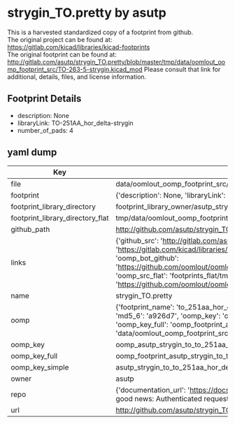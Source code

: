 # strygin_TO.pretty by asutp  
This is a harvested standardized copy of a footprint from github.  
The original project can be found at:  
https://gitlab.com/kicad/libraries/kicad-footprints  
The original footprint can be found at:
http://gitlab.com/asutp/strygin_TO.pretty/blob/master/tmp/data/oomlout_oomp_footprint_src/TO-263-5-strygin.kicad_mod
Please consult that link for additional, details, files, and license information.  
## Footprint Details
* description: None  
* libraryLink: TO-251AA_hor_delta-strygin  
* number_of_pads: 4  
## yaml dump  
| Key | Value |  
| --- | --- |  
| file | data/oomlout_oomp_footprint_src/strygin_TO.pretty/TO-251AA_hor_delta-strygin.kicad_mod |  
| footprint | {'description': None, 'libraryLink': 'TO-251AA_hor_delta-strygin', 'number_of_pads': 4} |  
| footprint_library_directory | footprint_library_owner/asutp_strygin_TO.pretty |  
| footprint_library_directory_flat | tmp/data/oomlout_oomp_footprint_src/footprints_flat/asutp_strygin_to_to_251aa_hor_delta_strygin/working |  
| github_path | http://github.com/asutp/strygin_TO.pretty/blob/master/tmp/data/oomlout_oomp_footprint_src/TO-251AA_hor_delta-strygin.kicad_mod |  
| links | {'github_src': 'http://gitlab.com/asutp/strygin_TO.pretty/blob/master/tmp/data/oomlout_oomp_footprint_src/TO-263-5-strygin.kicad_mod', 'github_src_repo': 'https://gitlab.com/kicad/libraries/kicad-footprints', 'oomp_bot': 'tmp/data/oomlout_oomp_footprint_src/footprints/asutp_strygin_to_to_251aa_hor_delta_strygin/working', 'oomp_bot_github': 'https://github.com/oomlout/oomlout_oomp_footprint_bot/tree/main/tmp/data/oomlout_oomp_footprint_src/footprints/asutp_strygin_to_to_251aa_hor_delta_strygin/working', 'oomp_src_flat': 'footprints_flat/tmp/data/oomlout_oomp_footprint_src/footprints_flat/asutp_strygin_to_to_251aa_hor_delta_strygin/working', 'oomp_src_flat_github': 'https://github.com/oomlout/oomlout_oomp_footprint_src/tree/main/tmp/data/oomlout_oomp_footprint_src/footprints_flat/asutp_strygin_to_to_251aa_hor_delta_strygin/working'} |  
| name | strygin_TO.pretty |  
| oomp | {'footprint_name': 'to_251aa_hor_delta_strygin', 'library_name': 'strygin_to', 'md5': 'a926d778faef216ecfdcbdbbd8981521', 'md5_10': 'a926d778fa', 'md5_5': 'a926d', 'md5_6': 'a926d7', 'oomp_key': 'oomp_asutp_strygin_to_to_251aa_hor_delta_strygin', 'oomp_key_extra': 'oomp_footprint_asutp_strygin_to_to_251aa_hor_delta_strygin', 'oomp_key_full': 'oomp_footprint_asutp_strygin_to_to_251aa_hor_delta_strygin_a926d7', 'oomp_key_simple': 'asutp_strygin_to_to_251aa_hor_delta_strygin', 'original_filename': 'data/oomlout_oomp_footprint_src/strygin_TO.pretty/TO-251AA_hor_delta-strygin.kicad_mod', 'owner_name': 'asutp'} |  
| oomp_key | oomp_asutp_strygin_to_to_251aa_hor_delta_strygin |  
| oomp_key_full | oomp_footprint_asutp_strygin_to_to_251aa_hor_delta_strygin |  
| oomp_key_simple | asutp_strygin_to_to_251aa_hor_delta_strygin |  
| owner | asutp |  
| repo | {'documentation_url': 'https://docs.github.com/rest/overview/resources-in-the-rest-api#rate-limiting', 'message': "API rate limit exceeded for 84.66.142.224. (But here's the good news: Authenticated requests get a higher rate limit. Check out the documentation for more details.)"} |  
| url | http://github.com/asutp/strygin_TO.pretty |  

